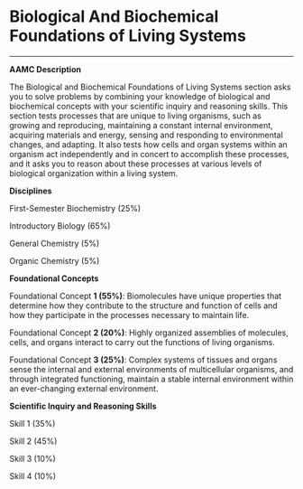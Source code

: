 # Biological And Biochemical Foundations of Living Systems

------



**AAMC Description**

The Biological and Biochemical Foundations of Living Systems section asks you to solve problems by combining your knowledge of biological and biochemical concepts with your scientific inquiry and reasoning skills. This section tests processes that are unique to living organisms, such as growing and reproducing, maintaining a constant internal environment, acquiring materials and energy, sensing and responding to environmental changes, and adapting. It also tests how cells and organ systems within an organism act independently and in concert to accomplish these processes, and it asks you to reason about these processes at various levels of biological organization within a living system.



**Disciplines**

First-Semester Biochemistry (25%)

Introductory Biology (65%)

General Chemistry (5%)

Organic Chemistry (5%)



**Foundational Concepts**

Foundational Concept **1 (55%)**: Biomolecules have unique properties that determine how they contribute to the structure and function of cells and how they participate in the processes necessary to maintain life.

Foundational Concept **2 (20%)**: Highly organized assemblies of molecules, cells, and organs interact to carry out the functions of living organisms.

Foundational Concept **3 (25%)**: Complex systems of tissues and organs sense the internal and external environments of multicellular organisms, and through integrated functioning, maintain a stable internal environment within an ever-changing external environment.



**Scientific Inquiry and Reasoning Skills**

Skill 1 (35%)

Skill 2 (45%)

Skill 3 (10%)

Skill 4 (10%)
